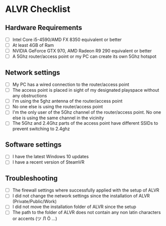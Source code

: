 # ALVR Checklist

## Hardware Requirements

* [ ] Intel Core i5-4590/AMD FX 8350 equivalent or better
* [ ] At least 4GB of Ram
* [ ] NVIDIA GeForce GTX 970, AMD Radeon R9 290 equivalent or better
* [ ] A 5Ghz router/access point or my PC can create its own 5Ghz hotspot

## Network settings
* [ ] My PC has a wired connection to the router/access point
* [ ] The access point is placed in sight of my designated playspace without any obstructions
* [ ] I'm using the 5ghz antenna of the router/access point
* [ ] No one else is using the router/access point
* [ ] I'm the only user of the 5Ghz channel of the router/access point. No one else is using the same channel in the vicinity
* [ ] The 5Ghz and 2.4Ghz parts of the access point have different SSIDs to prevent switching to 2.4ghz

## Software settings
* [ ] I have the latest Windows 10 updates
* [ ] I have a recent version of SteamVR

## Troubleshooting
* [ ] The firewall settings where successfully applied with the setup of ALVR
* [ ] I did not change the network settings since the installation of ALVR (Private/Public/Work)
* [ ] I did not move the installation folder of ALVR since the setup
* [ ] The path to the folder of ALVR does not contain any non latin characters or accents (ツ Л Ö ...)
